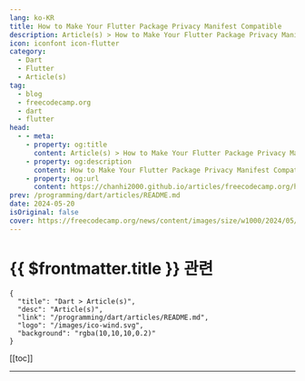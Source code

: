 ```yaml
---
lang: ko-KR
title: How to Make Your Flutter Package Privacy Manifest Compatible
description: Article(s) > How to Make Your Flutter Package Privacy Manifest Compatible
icon: iconfont icon-flutter
category: 
  - Dart
  - Flutter
  - Article(s)
tag: 
  - blog
  - freecodecamp.org
  - dart
  - flutter
head:
  - - meta:
    - property: og:title
      content: Article(s) > How to Make Your Flutter Package Privacy Manifest Compatible
    - property: og:description
      content: How to Make Your Flutter Package Privacy Manifest Compatible
    - property: og:url
      content: https://chanhi2000.github.io/articles/freecodecamp.org/how-to-make-your-flutter-package-privacy-manifest-compatible.html
prev: /programming/dart/articles/README.md
date: 2024-05-20
isOriginal: false
cover: https://freecodecamp.org/news/content/images/size/w1000/2024/05/tierra-mallorca-rgJ1J8SDEAY-unsplash.jpg
---
```


# {{ $frontmatter.title }} 관련

```component VPCard
{
  "title": "Dart > Article(s)",
  "desc": "Article(s)",
  "link": "/programming/dart/articles/README.md",
  "logo": "/images/ico-wind.svg",
  "background": "rgba(10,10,10,0.2)"
}
```

[[toc]]

---

<SiteInfo
  name="How to Make Your Flutter Package Privacy Manifest Compatible"
  desc="Beginning May 1st, Apple will enforce all new applications or updated versions of applications that will be uploaded to the Apple Store, to include a Privacy Manifest file.  If you are unfamiliar with what a Privacy Manifest is, I suggest reading my  other article [/news/what-the-ios-privacy-manifest-means-for-developers/]. There has been..."
  url="https://freecodecamp.org/news/how-to-make-your-flutter-package-privacy-manifest-compatible/"
  logo="https://cdn.freecodecamp.org/universal/favicons/favicon.ico"
  preview="https://freecodecamp.org/news/content/images/size/w1000/2024/05/tierra-mallorca-rgJ1J8SDEAY-unsplash.jpg"/>

<!-- TODO: 작성 -->

